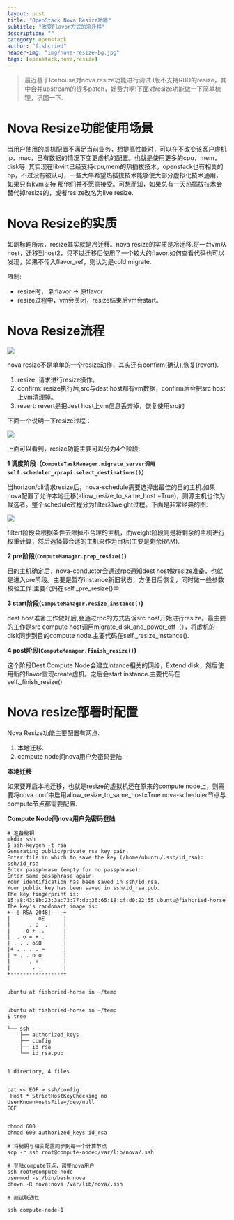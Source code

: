 ```yaml
---
layout: post
title: "OpenStack Nova Resize功能"
subtitle: "改变Flavor方式的冷迁移"
description: ""
category: openstack
author: "fishcried"
header-img: "img/nova-resize-bg.jpg"
tags: [openstack,nova,resize]
---
```


> 最近基于Icehouse对nova resize功能进行调试.I版不支持RBD的resize，其中合并upstream的很多patch，好费力啊!下面对resize功能做一下简单梳理，巩固一下.

# Nova Resize功能使用场景

当用户使用的虚机配置不满足当前业务，想提高性能时，可以在不改变该客户虚机ip，mac，已有数据的情况下变更虚机的配置。也就是使用更多的cpu，mem，disk等.
其实现在libvirt已经支持cpu,mem的热插拔技术，openstack也有相关的bp，不过没有被认可，一些大牛希望热插拔技术能够使大部分虚拟化技术通用，如果只有kvm支持
那他们并不愿意接受。可想而知，如果总有一天热插拔技术会替代掉resize的，或者resize改名为live resize.


# Nova Resize的实质

如副标题所示，resize其实就是冷迁移。nova resize的实质是冷迁移.将一台vm从host，迁移到host2，只不过迁移后使用了一个较大的flavor.如何查看代码也可以发现，如果不传入flavor_ref，则认为是cold migrate.

限制:

* resize时， 新flavor -> 原flavor
* resize过程中，vm会关闭，resize结束后vm会start。

# Nova Resize流程

![](/img/nova-resize-state.png)

nova resize不是单单的一个resize动作，其实还有confirm(确认),恢复(revert).

1. resize: 请求进行resize操作。
1. confirm: resize执行后,src与dest host都有vm数据，confirm后会把src host上vm清理掉。
1. revert: revert是把dest host上vm信息丢弃掉，恢复使用src的

下面一个说明一下resize过程：

![](/img/nova-resize-phase.png)

上面可以看到，resize功能主要可以分为4个阶段:

**1 调度阶段（`ComputeTaskManager.migrate_server调用self.scheduler_rpcapi.select_destinations()`）**

当horizon/cli请求resize后，nova-schedule需要选择出最佳的目的主机.如果nova配置了允许本地迁移(allow_resize_to_same_host =True)，则源主机也作为候选者。整个schedule过程分为filter和weight过程。下面是非常经典的图:

![](/img/nova-scheduler.png)

filtert阶段会根据条件去除掉不合理的主机，而weight阶段则是将剩余的主机进行权重计算，然后选择最合适的主机来作为目标(主要是剩余RAM).

**2 pre阶段(`ComputeManager.prep_resize()`)**

目的主机确定后，nova-conductor会通过rpc通知dest host做resize准备，也就是进入pre阶段。主要是暂存instance新旧状态，方便日后恢复，同时做一些参数校验工作.主要代码在self._pre_resize()中.

**3 start阶段(`ComputeManager.resize_instance()`)**

dest host准备工作做好后,会通过rpc的方式告诉src host开始进行resize。最主要的工作是src compute host调用migrate_disk_and_power_off（），将虚机的disk同步到目的compute node.主要代码在self._resize_instance().

**4 post阶段(`ComputeManager.finish_resize()`)**

这个阶段Dest Compute Node会建立intance相关的网络，Extend disk，然后使用新的flavor重现create虚机。之后会start instance.主要代码在self._finish_resize()

# Nova resize部署时配置

Nova Resize功能主要配置有两点.

1. 本地迁移.
2. compute node间nova用户免密码登陆.

**本地迁移**

如果要开启本地迁移，也就是resize的虚拟机还在原来的compute node上，则需要将nova.conf中启用allow_resize_to_same_host=True.nova-scheduler节点与compute节点都需要配置.

**Compute Node间nova用户免密码登陆**

    # 准备秘钥
    mkdir ssh
    $ ssh-keygen -t rsa
    Generating public/private rsa key pair.
    Enter file in which to save the key (/home/ubuntu/.ssh/id_rsa): ssh/id_rsa
    Enter passphrase (empty for no passphrase):
    Enter same passphrase again:
    Your identification has been saved in ssh/id_rsa.
    Your public key has been saved in ssh/id_rsa.pub.
    The key fingerprint is:
    15:a8:43:8b:23:3a:73:77:db:36:65:18:cf:d0:22:55 ubuntu@fishcried-horse
    The key's randomart image is:
    +--[ RSA 2048]----+
    |         oE      |
    |      . o  .     |
    |     o + ..      |
    |  . o = +..      |
    | . . . oSB       |
    |+ . . . . =      |
    | + . . o o       |
    |      . +        |
    |       . .       |
    +-----------------+


    ubuntu at fishcried-horse in ~/temp


    ubuntu at fishcried-horse in ~/temp
    $ tree
    .
    └── ssh
        ├── authorized_keys
        ├── config
        ├── id_rsa
        └── id_rsa.pub


    1 directory, 4 files


    cat << EOF > ssh/config
     Host * StrictHostKeyChecking no
    UserKnownHostsFile=/dev/null
    EOF


    chmod 600
    chmod 600 authorized_keys id_rsa

    # 将秘钥与相关配置同步到每一个计算节点
    scp -r ssh root@compute-node:/var/lib/nova/.ssh

    # 登陆compute节点，调整nova用户
    ssh root@compute-node
    usermod -s /bin/bash nova
    chown -R nova:nova /var/lib/nova/.ssh

    # 测试联通性

    ssh compute-node-1
